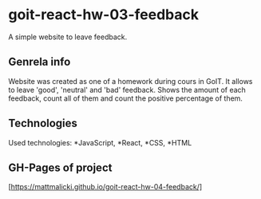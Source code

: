 # goit-react-hw-03-feedback

A simple website to leave feedback.

## Genrela info

Website was created as one of a homework during cours in GoIT. It allows to
leave 'good', 'neutral' and 'bad' feedback. Shows the amount of each feedback,
count all of them and count the positive percentage of them.

## Technologies

Used technologies: *JavaScript, *React, *CSS, *HTML

## GH-Pages of project

[https://mattmalicki.github.io/goit-react-hw-04-feedback/]
